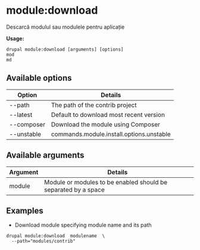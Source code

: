 # module:download
Descarcă modulul sau modulele pentru aplicație

**Usage:**
```
drupal module:download [arguments] [options]
mod
md
```

## Available options
Option | Details
-------|-------------
--path | The path of the contrib project
--latest | Default to download most recent version
--composer | Download the module using Composer
--unstable | commands.module.install.options.unstable

## Available arguments
Argument | Details
---------|-------------
module | Module or modules to be enabled should be separated by a space

## Examples
* Download module specifying module name and its path
```
drupal module:download  modulename  \
  --path="modules/contrib"
```
